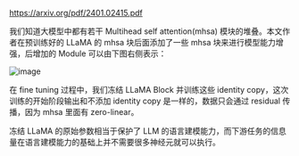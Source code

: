 https://arxiv.org/pdf/2401.02415.pdf

我们知道大模型中都有若干 Multihead self attention(mhsa) 模块的堆叠。本文作者在预训练好的 LLaMA 的 mhsa 块后面添加了一些 mhsa 块来进行模型能力增强，后增加的 Module 可以由下图右侧表示：

![image](https://img2024.cnblogs.com/blog/1797571/202403/1797571-20240314094821037-174847917.png)

在 fine tuning 过程中，我们冻结 LLaMA Block 并训练这些 identity copy，这次训练的开始阶段输出和不添加 identity copy 是一样的，数据只会通过 residual 传播，因为 mhsa 里面有 zero-linear。

冻结 LLaMA 的原始参数相当于保护了 LLM 的语言建模能力，而下游任务的信息量在语言建模能力的基础上并不需要很多神经元就可以执行。